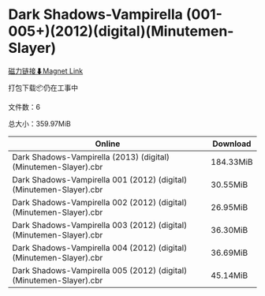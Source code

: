 # Dark Shadows-Vampirella (001-005+)(2012)(digital)(Minutemen-Slayer)

[磁力链接⬇Magnet Link](magnet:?xt=urn:btih:7d0f757c858a3cebc843f2b59299151345548677&dn=Dark%20Shadows-Vampirella%20%28001-005%2B%29%282012%29%28digital%29%28Minutemen-Slayer%29)

打包下载📦仍在工事中

文件数：6

总大小：359.97MiB

Online | Download
--- | ---
Dark Shadows-Vampirella (2013) (digital) (Minutemen-Slayer).cbr | 184.33MiB
Dark Shadows-Vampirella 001 (2012) (digital) (Minutemen-Slayer).cbr | 30.55MiB
Dark Shadows-Vampirella 002 (2012) (digital) (Minutemen-Slayer).cbr | 26.95MiB
Dark Shadows-Vampirella 003 (2012) (digital) (Minutemen-Slayer).cbr | 36.30MiB
Dark Shadows-Vampirella 004 (2012) (digital) (Minutemen-Slayer).cbr | 36.69MiB
Dark Shadows-Vampirella 005 (2012) (digital) (Minutemen-Slayer).cbr | 45.14MiB